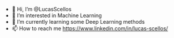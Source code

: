 - 👋 Hi, I’m @LucasScellos
- 👀 I’m interested in Machine Learning
- 🌱 I’m currently learning some Deep Learning methods
- 📫 How to reach me https://www.linkedin.com/in/lucas-scellos/

<!---
LucasScellos/LucasScellos is a ✨ special ✨ repository because its `README.md` (this file) appears on your GitHub profile.
You can click the Preview link to take a look at your changes.
--->
